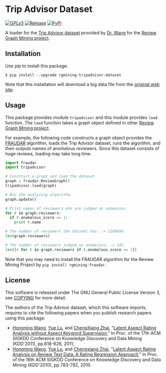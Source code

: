 # Trip Advisor Dataset
[![GPLv3](https://img.shields.io/badge/license-GPLv3-blue.svg)](https://www.gnu.org/copyleft/gpl.html)
[![Release](https://img.shields.io/badge/release-0.5.0-brightgreen.svg)](https://github.com/rgmining/tripadvisor/releases/tag/v0.5.0)
[![PyPi](https://img.shields.io/badge/pypi-0.5.0-brightgreen.svg)](https://pypi.python.org/pypi/rgmining-tripadvisor-dataset)

A loader for the [Trip Advisor dataset](http://times.cs.uiuc.edu/~wang296/Data/)
provided by [Dr. Wang](http://www.cs.virginia.edu/~hw5x/)
for the [Review Graph Mining project](https://github.com/rgmining).


## Installation
Use pip to install this package.

```shell
$ pip install --upgrade rgmining-tripadvisor-dataset
```

Note that this installation will download a big data file from
the [original web site](http://times.cs.uiuc.edu/~wang296/Data/).


## Usage
This package provides module `tripadvisor` and this module provides `load` function.
The `load` function takes a graph object defined in other [Review Graph Mining project](https://github.com/rgmining).

For example, the following code constructs a graph object provides the [FRAUDAR](http://www.kdd.org/kdd2016/subtopic/view/fraudar-bounding-graph-fraud-in-the-face-of-camouflage) algorithm, loads the Trip Advisor dataset,
runs the algorithm, and then outputs names of anomalous reviewers.
Since this dataset consists of huge reviews, loading may take long time.

```py
import fraudar
import tripadvisor

# Construct a graph and load the dataset.
graph = fraudar.ReviewGraph()
tripadvisor.load(graph)

# Run the analyzing algorithm.
graph.update()

# Print names of reviewers who are judged as anomalous.
for r in graph.reviewers:
  if r.anomalous_score == 1:
    print r.name

# The number of reviewers the dataset has: -> 1169456.
len(graph.reviewers)

# The number of reviewers judged as anomalous: -> 147.
len([r for r in graph.reviewers if r.anomalous_score == 1])
```

Note that you may need to install the FRAUDAR algorithm for the Review Mining Project
by `pip install rgmining-fraudar`.


## License
This software is released under The GNU General Public License Version 3,
see [COPYING](COPYING) for more detail.

The authors of the Trip Advisor dataset, which this software imports, requires to
cite the following papers when you publish research papers using this package:

- [Hongning Wang](http://www.cs.virginia.edu/~hw5x/),
  [Yue Lu](https://www.linkedin.com/in/yue-lu-80a6a549),
  and [ChengXiang Zhai](http://czhai.cs.illinois.edu/),
  "[Latent Aspect Rating Analysis without Aspect Keyword Supervision](http://times.cs.uiuc.edu/~wang296/paper/p618.pdf),"
  In Proc. of the 17th ACM SIGKDD Conference on Knowledge Discovery and Data Mining (KDD'2011),
  pp.618-626, 2011;
- [Hongning Wang](http://www.cs.virginia.edu/~hw5x/),
  [Yue Lu](https://www.linkedin.com/in/yue-lu-80a6a549),
  and [Chengxiang Zhai](http://czhai.cs.illinois.edu/),
  "[Latent Aspect Rating Analysis on Review Text Data: A Rating Regression Approach](http://sifaka.cs.uiuc.edu/~wang296/paper/rp166f-wang.pdf),"
  In Proc. of the 16th ACM SIGKDD Conference on Knowledge Discovery and Data Mining (KDD'2010),
  pp.783-792, 2010.
